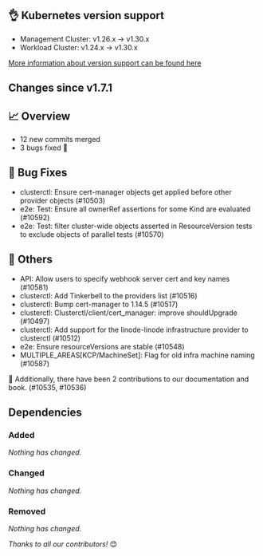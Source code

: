 ## 👌 Kubernetes version support

- Management Cluster: v1.26.x -> v1.30.x
- Workload Cluster: v1.24.x -> v1.30.x

[More information about version support can be found here](https://cluster-api.sigs.k8s.io/reference/versions.html)

## Changes since v1.7.1
## :chart_with_upwards_trend: Overview
- 12 new commits merged
- 3 bugs fixed 🐛

## :bug: Bug Fixes
- clusterctl: Ensure cert-manager objects get applied before other provider objects (#10503)
- e2e: Test: Ensure all ownerRef assertions for some Kind are evaluated (#10592)
- e2e: Test: filter cluster-wide objects asserted in ResourceVersion tests to exclude objects of parallel tests (#10570)

## :seedling: Others
- API: Allow users to specify webhook server cert and key names (#10581)
- clusterctl: Add Tinkerbell to the providers list (#10516)
- clusterctl: Bump cert-manager to 1.14.5 (#10517)
- clusterctl: Clusterctl/client/cert_manager: improve shouldUpgrade (#10497)
- clusterctl: Add support for the linode-linode infrastructure provider to clusterctl (#10512)
- e2e: Ensure resourceVersions are stable (#10548)
- MULTIPLE_AREAS[KCP/MachineSet]: Flag for old infra machine naming (#10587)

:book: Additionally, there have been 2 contributions to our documentation and book. (#10535, #10536) 

## Dependencies

### Added
_Nothing has changed._

### Changed
_Nothing has changed._

### Removed
_Nothing has changed._

_Thanks to all our contributors!_ 😊

